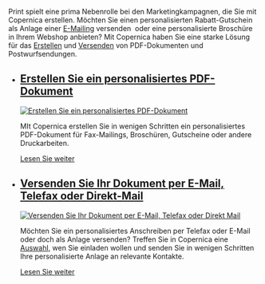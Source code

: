 Print spielt eine prima Nebenrolle bei den Marketingkampagnen, die Sie
mit Copernica erstellen. Möchten Sie einen personalisierten
Rabatt-Gutschein als Anlage einer [E-Mailing](./emailings.md "E-Mailings")
versenden  oder eine personalisierte Broschüre in Ihrem Webshop
anbieten? Mit Copernica haben Sie eine starke Lösung für das
[Erstellen](./create-your-personalized-pdf.md "Erstellen von PDF-Dokument")
und [Versenden](./email-fax-or-send-by-direct-mail.md "Versenden Sie Ihr PDF-Dokument")
von PDF-Dokumenten und Postwurfsendungen.

-   [Erstellen Sie ein personalisiertes PDF-Dokument](./create-your-personalized-pdf.md "Erstellen Sie ein personalisiertes PDF-Dokument")
    -------------------------------------------------------------------------------------------------------------------------------------------------------------------------------------------------

    [![Erstellen Sie ein personalisiertes
    PDF-Dokument](Copernicacom/de-print-01-thumb.png "Erstellen Sie ein personalisiertes PDF-Dokument")](./create-your-personalized-pdf.md)

    MIt Copernica erstellen Sie in wenigen Schritten ein
    personalisiertes PDF-Dokument für Fax-Mailings, Broschüren,
    Gutscheine oder andere Druckarbeiten.

    [Lesen Sie weiter](./create-your-personalized-pdf.md "Erstellen Sie ein personalisiertes PDF-Dokument")

-   [Versenden Sie Ihr Dokument per E-Mail, Telefax oder Direkt-Mail](./email-fax-or-send-by-direct-mail.md "Versenden Sie Ihr Dokument per E-Mail, Telefax oder Direkt Mail")
    ----------------------------------------------------------------------------------------------------------------------------------------------------------------------------------------------------------------

    [![Versenden Sie Ihr Dokument per E-Mail, Telefax oder Direkt
    Mail](Copernicacom/de-print-02-thumb.png "Versenden Sie Ihr Dokument per E-Mail, Telefax oder Direkt Mail")](./email-fax-or-send-by-direct-mail.md)

    Möchten Sie ein personalisiertes Anschreiben per Telefax oder E-Mail
    oder doch als Anlage versenden? Treffen Sie in Copernica eine
    [Auswahl](./define-target-groups-with-selections.md "Definieren Sie Zielgruppen mit Selektionen"),
    wen Sie einladen wollen und senden Sie in wenigen Schritten Ihre
    personalisierte Anlage an relevante Kontakte.

    [Lesen Sie weiter](./email-fax-or-send-by-direct-mail.md "Versenden Sie Ihr Dokument per E-Mail, Telefax oder Direkt Mail")


